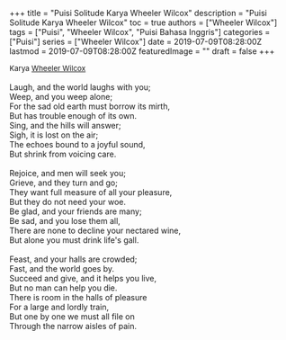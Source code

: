 +++
title = "Puisi Solitude Karya Wheeler Wilcox"
description = "Puisi Solitude Karya Wheeler Wilcox"
toc = true
authors = ["Wheeler Wilcox"]
tags = ["Puisi", "Wheeler Wilcox", "Puisi Bahasa Inggris"]
categories = ["Puisi"]
series = ["Wheeler Wilcox"]
date = 2019-07-09T08:28:00Z
lastmod = 2019-07-09T08:28:00Z
featuredImage = ""
draft = false
+++

<div style="text-align: justify;">
<div style="font-size: small;">Karya <a href="/authors/wheeler-wilcox/" target="_blank">Wheeler Wilcox</a></div><br />
Laugh, and the world laughs with you;<br />Weep, and you weep alone;<br />For the sad old earth must borrow its mirth,<br />But has trouble enough of its own.<br />Sing, and the hills will answer;<br />Sigh, it is lost on the air;<br />The echoes bound to a joyful sound,<br />But shrink from voicing care.<br /><br />Rejoice, and men will seek you;<br />Grieve, and they turn and go;<br />They want full measure of all your pleasure,<br />But they do not need your woe.<br />Be glad, and your friends are many;<br />Be sad, and you lose them all,<br />There are none to decline your nectared wine,<br />But alone you must drink life's gall.<br /><br />Feast, and your halls are crowded;<br />Fast, and the world goes by.<br />Succeed and give, and it helps you live,<br />But no man can help you die.<br />There is room in the halls of pleasure<br />For a large and lordly train,<br />But one by one we must all file on<br />Through the narrow aisles of pain.</div>
